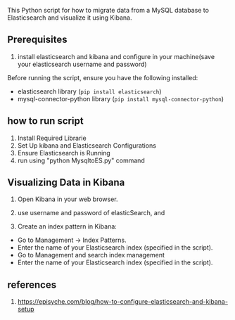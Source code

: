 This Python script for how to migrate data from a MySQL database to Elasticsearch and visualize it using Kibana.


## Prerequisites
1. install elasticsearch and kibana and configure in your machine(save your elasticsearch username and password)

Before running the script, ensure you have the following installed:

- elasticsearch library (`pip install elasticsearch`)
- mysql-connector-python library (`pip install mysql-connector-python`)


## how to run script 
1. Install Required Librarie
2. Set Up kibana and Elasticsearch Configurations
3. Ensure Elasticsearch is Running
4. run using "python MysqltoES.py" command


## Visualizing Data in Kibana

1. Open Kibana in your web browser.

2. use username and password of elasticSearch, and

2. Create an index pattern in Kibana:

- Go to Management -> Index Patterns.
- Enter the name of your Elasticsearch index (specified in the script).
- Go to Management and search index management
- Enter the name of your Elasticsearch index (specified in the script).
  


## references
1. https://episyche.com/blog/how-to-configure-elasticsearch-and-kibana-setup

